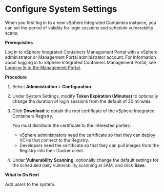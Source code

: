 # Configure System Settings #

When you first log in to a new vSphere Integrated Containers instance, you can set the period of validity for login sessions and schedule vulnerability scans.

**Prerequisites**

Log in to vSphere Integrated Containers Management Portal with a vSphere administrator or Management Portal administrator account. For information about logging in to vSphere Integrated Containers Management Portal, see [Logging In to the Management Portal](logging_in_mp.md).

**Procedure**

1. Select **Administration** > **Configuration**.
3. Under System Settings, modify **Token Expiration (Minutes)** to optionally change the duration of login sessions from the default of 30 minutes.
4. Click **Download** to obtain the root certificate of the vSphere Integrated Containers Registry. 
	
    You must distribute the certificate to the interested parties:

    - vSphere administrators need the certificate so that they can deploy VCHs that connect to the Registry.
    - Developers need the certificate so that they can pull images from the Registry into their Docker client.

5. Under **Vulnerability Scanning**, optionally change the default settings for the scheduled daily vulnerability scanning at 3AM, and click **Save**.

**What to Do Next**

Add users to the system.
